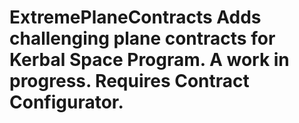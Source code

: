 # ExtremePlaneContracts Adds challenging plane contracts for Kerbal Space Program. A work in progress. Requires Contract Configurator.
